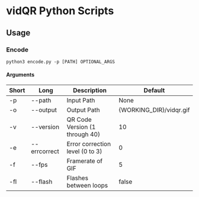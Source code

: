 # vidQR Python Scripts

## Usage

### Encode

    python3 encode.py -p [PATH] OPTIONAL_ARGS

#### Arguments

Short | Long | Description | Default
----- | ---- | ----------- | --------
-p | --path | Input Path | None
-o | --output | Output Path | {WORKING_DIR}/vidqr.gif
-v | --version | QR Code Version (1 through 40) | 10
-e | --errcorrect | Error correction level (0 to 3) | 0
-f | --fps | Framerate of GIF | 5
-fl | --flash | Flashes between loops | false
